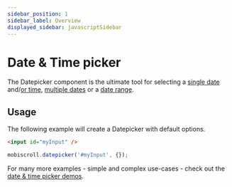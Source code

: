 ```yaml
---
sidebar_position: 1
sidebar_label: Overview
displayed_sidebar: javascriptSidebar
---
```


# Date & Time picker

The Datepicker component is the ultimate tool for selecting a [single date](https://demo.mobiscroll.com/calendar) and/[or time](https://demo.mobiscroll.com/datetime), [multiple dates](https://demo.mobiscroll.com/calendar/multiple-select#) or a [date range](https://demo.mobiscroll.com/range).

## Usage

The following example will create a Datepicker with default options.

```html
<input id="myInput" />
```

```js
mobiscroll.datepicker('#myInput', {});
```

For many more examples - simple and complex use-cases - check out the [date & time picker demos](https://demo.mobiscroll.com/calendar).